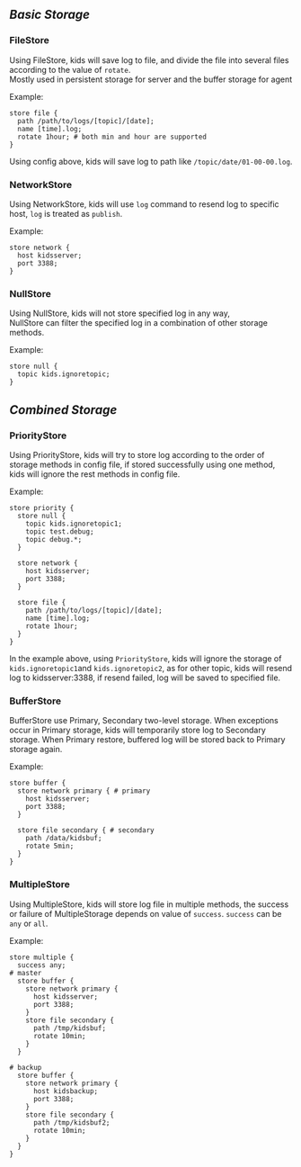 ## *Basic Storage*

### FileStore

Using FileStore, kids will save log to file, and divide the file into several files according to the value of `rotate`.  
Mostly used in persistent storage for server and the buffer storage for agent  

Example:

    store file {
      path /path/to/logs/[topic]/[date];
      name [time].log;
      rotate 1hour; # both min and hour are supported
    }

Using config above, kids will save log to path like `/topic/date/01-00-00.log`.


### NetworkStore

Using NetworkStore, kids will use `log` command to resend  log to specific host, `log` is treated as `publish`.  

Example:

    store network {
      host kidsserver;
      port 3388;
    }


### NullStore

Using NullStore, kids will not store specified log in any way,   
NullStore can filter the specified log in a combination of other storage methods.  


Example:

    store null {
      topic kids.ignoretopic;
    }

## *Combined Storage*

### PriorityStore  

Using PriorityStore, kids will try to store log according to the order of storage methods in config file, if stored successfully using one method,  kids will ignore the rest methods in config file.

Example:

    store priority {
      store null {
        topic kids.ignoretopic1;
        topic test.debug;
        topic debug.*;
      }

      store network {
        host kidsserver;
        port 3388;
      }

      store file {
        path /path/to/logs/[topic]/[date];
        name [time].log;
        rotate 1hour;
      }
    }

In the example above, using `PriorityStore`, kids will ignore the storage of `kids.ignoretopic1`and `kids.ignoretopic2`,  as for other topic, kids will resend log to kidsserver:3388,  if resend failed, log will be saved to specified file.


### BufferStore

BufferStore use Primary, Secondary two-level storage.
When exceptions occur in Primary storage,  kids will temporarily store log to Secondary storage.  When Primary restore,  buffered log will be stored back to Primary storage again.

Example:

    store buffer {
      store network primary { # primary
        host kidsserver;
        port 3388;
      }

      store file secondary { # secondary
        path /data/kidsbuf;
        rotate 5min;
      }
    }


### MultipleStore

Using MultipleStore, kids will store log file in multiple methods, the success or failure of MultipleStorage depends on value of  `success`.
`success` can be  `any` or `all`.

Example:

    store multiple {
      success any;
    # master
      store buffer {
        store network primary {
          host kidsserver;
          port 3388;
        }
        store file secondary {
          path /tmp/kidsbuf;
          rotate 10min;
        }
      }

    # backup
      store buffer {
        store network primary {
          host kidsbackup;
          port 3388;
        }
        store file secondary {
          path /tmp/kidsbuf2;
          rotate 10min;
        }
      }
    }
